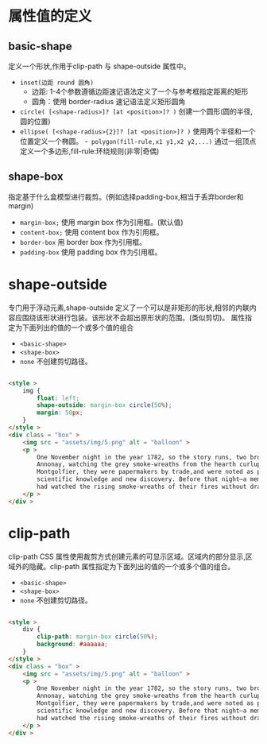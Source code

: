 # 属性值的定义

## basic-shape

定义一个形状,作用于clip-path 与 shape-outside 属性中。

- `inset(边距 round 圆角)`
	- 边距: 1-4个参数遵循边距速记语法定义了一个与参考框指定距离的矩形
	- 圆角：使用 border-radius 速记语法定义矩形圆角
- `circle( [<shape-radius>]? [at <position>]? )` 创建一个圆形(圆的半径,圆的位置)
- `ellipse( [<shape-radius>{2}]? [at <position>]? )` 使用两个半径和一个位置定义一个椭圆。
-` polygon(fill-rule,x1 y1,x2 y2,...)` 通过一组顶点定义一个多边形,fill-rule:环绕规则(非零|奇偶)

## shape-box

指定基于什么盒模型进行裁剪。(例如选择padding-box,相当于丢弃border和margin)

- `margin-box;` 使用 margin box 作为引用框。(默认值)
- `content-box;` 使用 content box 作为引用框。
- `border-box` 用 border box 作为引用框。
- `padding-box` 使用 padding box 作为引用框。

# shape-outside

专门用于浮动元素,shape-outside 定义了一个可以是非矩形的形状,相邻的内联内容应围绕该形状进行包装。该形状不会超出原形状的范围。(类似剪切)。 属性指定为下面列出的值的一个或多个值的组合

- `<basic-shape>`
- `<shape-box>`
- `none`  不创建剪切路径。

```html

<style >
	img {
		float: left;
		shape-outside: margin-box circle(50%);
		margin: 50px;
	}
</style >
<div class = "box" >
	<img src = "assets/img/5.png" alt = "balloon" >
	<p >
		One November night in the year 1782, so the story runs, two brothers sat over their winter fire in the little French town of
		Annonay, watching the grey smoke-wreaths from the hearth curlup the wide chimney. Their names were Stephen and Joseph
		Montgolfier, they were papermakers by trade,and were noted as possessing thoughtful minds and a deep interest in all
		scientific knowledge and new discovery. Before that night—a memorable night, as it was to prove—hundreds of millions of people
		had watched the rising smoke-wreaths of their fires without drawing any special inspiration from the fact.
	</p >
</div >
```

# clip-path

clip-path CSS 属性使用裁剪方式创建元素的可显示区域。区域内的部分显示,区域外的隐藏。clip-path 属性指定为下面列出的值的一个或多个值的组合。

- `<basic-shape>`
- `<shape-box>`
- `none`  不创建剪切路径。

```html

<style >
	div {
		clip-path: margin-box circle(50%);
		background: #aaaaaa;
	}
</style >
<div class = "box" >
	<img src = "assets/img/5.png" alt = "balloon" >
	<p >
		One November night in the year 1782, so the story runs, two brothers sat over their winter fire in the little French town of
		Annonay, watching the grey smoke-wreaths from the hearth curlup the wide chimney. Their names were Stephen and Joseph
		Montgolfier, they were papermakers by trade,and were noted as possessing thoughtful minds and a deep interest in all
		scientific knowledge and new discovery. Before that night—a memorable night, as it was to prove—hundreds of millions of people
		had watched the rising smoke-wreaths of their fires without drawing any special inspiration from the fact.
	</p >
</div >

```
